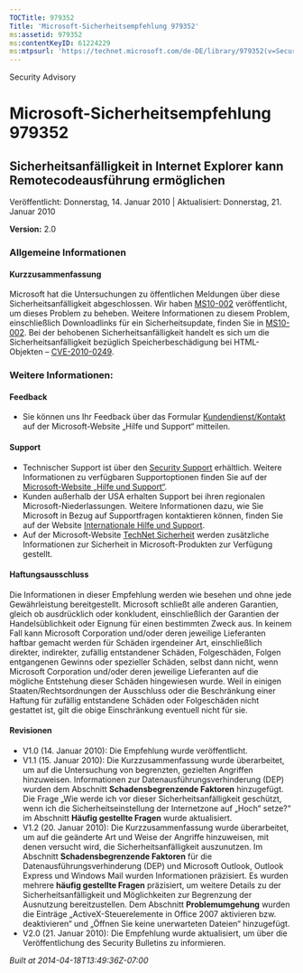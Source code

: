 ```yaml
---
TOCTitle: 979352
Title: 'Microsoft-Sicherheitsempfehlung 979352'
ms:assetid: 979352
ms:contentKeyID: 61224229
ms:mtpsurl: 'https://technet.microsoft.com/de-DE/library/979352(v=Security.10)'
---
```


Security Advisory

Microsoft-Sicherheitsempfehlung 979352
======================================

Sicherheitsanfälligkeit in Internet Explorer kann Remotecodeausführung ermöglichen
----------------------------------------------------------------------------------

Veröffentlicht: Donnerstag, 14. Januar 2010 | Aktualisiert: Donnerstag, 21. Januar 2010

**Version:** 2.0

### Allgemeine Informationen

#### Kurzzusammenfassung

Microsoft hat die Untersuchungen zu öffentlichen Meldungen über diese Sicherheitsanfälligkeit abgeschlossen. Wir haben [MS10-002](https://www.microsoft.com/germany/technet/sicherheit/bulletins/ms10-002.mspx) veröffentlicht, um dieses Problem zu beheben. Weitere Informationen zu diesem Problem, einschließlich Downloadlinks für ein Sicherheitsupdate, finden Sie in [MS10-002](https://www.microsoft.com/germany/technet/sicherheit/bulletins/ms10-002.mspx). Bei der behobenen Sicherheitsanfälligkeit handelt es sich um die Sicherheitsanfälligkeit bezüglich Speicherbeschädigung bei HTML-Objekten – [CVE-2010-0249](https://www.cve.mitre.org/cgi-bin/cvename.cgi?name=cve-2010-0249).

### Weitere Informationen:

#### Feedback

-   Sie können uns Ihr Feedback über das Formular [Kundendienst/Kontakt](https://support.microsoft.com/common/survey.aspx?scid=sw;en;1257&amp;showpage=1&amp;ws=technet&amp;sd=tech) auf der Microsoft-Website „Hilfe und Support“ mitteilen.

#### Support

-   Technischer Support ist über den [Security Support](https://go.microsoft.com/fwlink/?linkid=21131) erhältlich. Weitere Informationen zu verfügbaren Supportoptionen finden Sie auf der [Microsoft-Website „Hilfe und Support“](https://support.microsoft.com/).
-   Kunden außerhalb der USA erhalten Support bei ihren regionalen Microsoft-Niederlassungen. Weitere Informationen dazu, wie Sie Microsoft in Bezug auf Supportfragen kontaktieren können, finden Sie auf der Website [Internationale Hilfe und Support](https://go.microsoft.com/fwlink/?linkid=21155).
-   Auf der Microsoft-Website [TechNet Sicherheit](https://www.microsoft.com/germany/technet/sicherheit/default.mspx) werden zusätzliche Informationen zur Sicherheit in Microsoft-Produkten zur Verfügung gestellt.

#### Haftungsausschluss

Die Informationen in dieser Empfehlung werden wie besehen und ohne jede Gewährleistung bereitgestellt. Microsoft schließt alle anderen Garantien, gleich ob ausdrücklich oder konkludent, einschließlich der Garantien der Handelsüblichkeit oder Eignung für einen bestimmten Zweck aus. In keinem Fall kann Microsoft Corporation und/oder deren jeweilige Lieferanten haftbar gemacht werden für Schäden irgendeiner Art, einschließlich direkter, indirekter, zufällig entstandener Schäden, Folgeschäden, Folgen entgangenen Gewinns oder spezieller Schäden, selbst dann nicht, wenn Microsoft Corporation und/oder deren jeweilige Lieferanten auf die mögliche Entstehung dieser Schäden hingewiesen wurde. Weil in einigen Staaten/Rechtsordnungen der Ausschluss oder die Beschränkung einer Haftung für zufällig entstandene Schäden oder Folgeschäden nicht gestattet ist, gilt die obige Einschränkung eventuell nicht für sie.

#### Revisionen

-   V1.0 (14. Januar 2010): Die Empfehlung wurde veröffentlicht.
-   V1.1 (15. Januar 2010): Die Kurzzusammenfassung wurde überarbeitet, um auf die Untersuchung von begrenzten, gezielten Angriffen hinzuweisen. Informationen zur Datenausführungsverhinderung (DEP) wurden dem Abschnitt **Schadensbegrenzende Faktoren** hinzugefügt. Die Frage „Wie werde ich vor dieser Sicherheitsanfälligkeit geschützt, wenn ich die Sicherheitseinstellung der Internetzone auf „Hoch“ setze?“ im Abschnitt **Häufig gestellte Fragen** wurde aktualisiert.
-   V1.2 (20. Januar 2010): Die Kurzzusammenfassung wurde überarbeitet, um auf die geänderte Art und Weise der Angriffe hinzuweisen, mit denen versucht wird, die Sicherheitsanfälligkeit auszunutzen. Im Abschnitt **Schadensbegrenzende Faktoren** für die Datenausführungsverhinderung (DEP) und Microsoft Outlook, Outlook Express und Windows Mail wurden Informationen präzisiert. Es wurden mehrere **häufig gestellte Fragen** präzisiert, um weitere Details zu der Sicherheitsanfälligkeit und Möglichkeiten zur Begrenzung der Ausnutzung bereitzustellen. Dem Abschnitt **Problemumgehung** wurden die Einträge „ActiveX-Steuerelemente in Office 2007 aktivieren bzw. deaktivieren“ und „Öffnen Sie keine unerwarteten Dateien“ hinzugefügt.
-   V2.0 (21. Januar 2010): Die Empfehlung wurde aktualisiert, um über die Veröffentlichung des Security Bulletins zu informieren.

*Built at 2014-04-18T13:49:36Z-07:00*
